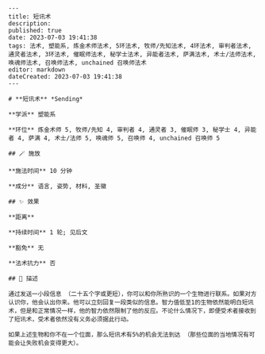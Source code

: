 
    ---
    title: 短讯术
    description: 
    published: true
    date: 2023-07-03 19:41:38
    tags: 法术, 塑能系, 炼金术师法术, 5环法术, 牧师/先知法术, 4环法术, 审判者法术, 通灵者法术, 3环法术, 催眠师法术, 秘学士法术, 异能者法术, 萨满法术, 术士/法师法术, 唤魂师法术, 召唤师法术, unchained 召唤师法术
    editor: markdown
    dateCreated: 2023-07-03 19:41:38
    ---

    # **短讯术** *Sending*

    **学派** 塑能系 

    **环位** 炼金术师 5, 牧师/先知 4, 审判者 4, 通灵者 3, 催眠师 3, 秘学士 4, 异能者 4, 萨满 4, 术士/法师 5, 唤魂师 5, 召唤师 4, unchained 召唤师 5

    ## 🪄 施放

    **施法时间** 10 分钟

    **成分** 语言, 姿势, 材料, 圣徽

    ## ✨ 效果  

    **距离**   

    **持续时间** 1 轮; 见后文 

    **豁免** 无

    **法术抗力** 否

    ## 📖 描述

    通过发送一小段信息 （二十五个字或更短），你可以和你所熟识的一个生物进行联系。如果对方认识你，他会认出你来。他可以立刻回复一段类似的信息。智力值低至1的生物依然能明白短讯术，但是和正常情况一样，他的智力依然限制了他的反应。不论什么情况下，即便受术者接收到了短讯术，受术者依然没有义务必须据此行动。

    如果上述生物和你不在一个位面，那么短讯术有5%的机会无法到达 （那些位面的当地情况有可能会让失败机会变得更大）。
    
